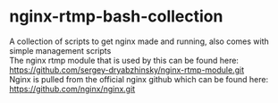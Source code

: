 # nginx-rtmp-bash-collection
A collection of scripts to get nginx made and running, also comes with simple management scripts <br />
The nginx rtmp module that is used by this can be found here: https://github.com/sergey-dryabzhinsky/nginx-rtmp-module.git <br />
Nginx is pulled from the official nginx github which can be found here: https://github.com/nginx/nginx.git
